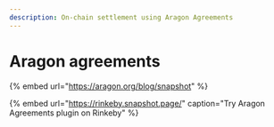```yaml
---
description: On-chain settlement using Aragon Agreements
---
```


# Aragon agreements

{% embed url="https://aragon.org/blog/snapshot" %}

{% embed url="https://rinkeby.snapshot.page/" caption="Try Aragon Agreements plugin on Rinkeby" %}


